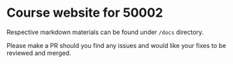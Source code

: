 # Course website for 50002

Respective markdown materials can be found under `/docs` directory.

Please make a PR should you find any issues and would like your fixes to be reviewed and merged. 
